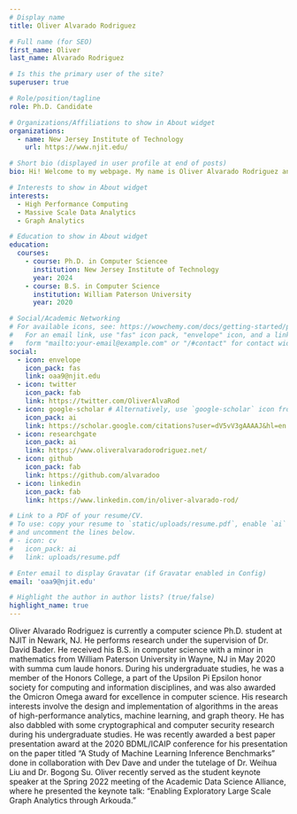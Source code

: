 ```yaml
---
# Display name
title: Oliver Alvarado Rodriguez

# Full name (for SEO)
first_name: Oliver
last_name: Alvarado Rodriguez

# Is this the primary user of the site?
superuser: true

# Role/position/tagline
role: Ph.D. Candidate

# Organizations/Affiliations to show in About widget
organizations:
  - name: New Jersey Institute of Technology
    url: https://www.njit.edu/

# Short bio (displayed in user profile at end of posts)
bio: Hi! Welcome to my webpage. My name is Oliver Alvarado Rodriguez and I am completing my Ph.D. at New Jersey Institute of Technology. My work has primarily been with the design and analysis of parallel graph algorithms for large-scale analytics. Currently, I am working on optimization of parallel algorithms and analysis for large-scale strings, hypergraphs, etc. 

# Interests to show in About widget
interests:
  - High Performance Computing
  - Massive Scale Data Analytics
  - Graph Analytics

# Education to show in About widget
education:
  courses:
    - course: Ph.D. in Computer Sciencee
      institution: New Jersey Institute of Technology
      year: 2024
    - course: B.S. in Computer Science
      institution: William Paterson University
      year: 2020

# Social/Academic Networking
# For available icons, see: https://wowchemy.com/docs/getting-started/page-builder/#icons
#   For an email link, use "fas" icon pack, "envelope" icon, and a link in the
#   form "mailto:your-email@example.com" or "/#contact" for contact widget.
social:
  - icon: envelope
    icon_pack: fas
    link: oaa9@njit.edu
  - icon: twitter
    icon_pack: fab
    link: https://twitter.com/OliverAlvaRod
  - icon: google-scholar # Alternatively, use `google-scholar` icon from `ai` icon pack
    icon_pack: ai
    link: https://scholar.google.com/citations?user=dV5vV3gAAAAJ&hl=en
  - icon: researchgate
    icon_pack: ai
    link: https://www.oliveralvaradorodriguez.net/
  - icon: github
    icon_pack: fab
    link: https://github.com/alvaradoo
  - icon: linkedin
    icon_pack: fab
    link: https://www.linkedin.com/in/oliver-alvarado-rod/

# Link to a PDF of your resume/CV.
# To use: copy your resume to `static/uploads/resume.pdf`, enable `ai` icons in `params.toml`,
# and uncomment the lines below.
# - icon: cv
#   icon_pack: ai
#   link: uploads/resume.pdf

# Enter email to display Gravatar (if Gravatar enabled in Config)
email: 'oaa9@njit.edu'

# Highlight the author in author lists? (true/false)
highlight_name: true
---
```


Oliver Alvarado Rodriguez is currently a computer science Ph.D. student at NJIT in Newark, NJ. He performs research under the supervision of Dr. David Bader. He received his B.S. in computer science with a minor in mathematics from William Paterson University in Wayne, NJ in May 2020 with summa cum laude honors. During his undergraduate studies, he was a member of the Honors College, a part of the Upsilon Pi Epsilon honor society for computing and information disciplines, and was also awarded the Omicron Omega award for excellence in computer science. His research interests involve the design and implementation of algorithms in the areas of high-performance analytics, machine learning, and graph theory. He has also dabbled with some cryptographical and computer security research during his undergraduate studies. He was recently awarded a best paper presentation award at the 2020 BDML/ICAIP conference for his presentation on the paper titled “A Study of Machine Learning Inference Benchmarks” done in collaboration with Dev Dave and under the tutelage of Dr. Weihua Liu and Dr. Bogong Su. Oliver recently served as the student keynote speaker at the Spring 2022 meeting of the Academic Data Science Alliance, where he presented the keynote talk: “Enabling Exploratory Large Scale Graph Analytics through Arkouda.”
